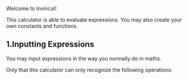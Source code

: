 

Welcome to Invincal!

This calculator is able to evaluate expressions. You may also create your own constants and functions.

1.Inputting Expressions
----------------------

You may input expressions in the way you normally do in maths. 

Only that this calculator can only recognize the following operations:
